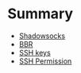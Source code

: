 # Summary

* [Shadowsocks](README.md)
* [BBR](bbr-jia-su.md)
* [SSH keys](ssh-keys.md)
* [SSH Permission](ssh-permission.md)

